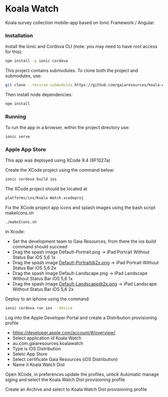 # Koala Watch

Koala survey collection mobile-app based on Ionic Framework / Angular.

### Installation

Install the Ionic and Cordova CLI (note: you may need to have root access for this):

```bash
npm install -g ionic cordova
```

This project contains submodules. To clone both the project and submodules, use:

```bash
git clone --recurse-submodules https://github.com/gaiaresources/koala-watch
```

Then install node dependencies:

```bash
npm install
```

### Running

To run the app in a browser, within the project directory use:

```bash
ionic serve
```

### Apple App Store

This app was deployed using XCode 9.4 (9F1027a)

Create the XCode project using the command below:

```bash
ionic cordova build ios
```

The XCode project should be located at

```bash
platforms/ios/Koala Watch.xcodeproj
```

Fix the XCode project app icons and splash images using the bash script makeIcons.sh

```bash
./makeIcons.sh
```

In Xcode:

* Set the development team to Gaia Resources, from there the ios build command should succeed
* Drag the spash image Default-Portrait.png -> iPad Portrait Without Status Bar iOS 5,6 1x
* Drag the spash image Default-Portrait@2x.png -> iPad Portrait Without Status Bar iOS 5,6 2x
* Drag the spash image Default-Landscape.png -> iPad Landscape Without Status Bar iOS 5,6 1x
* Drag the spash image Default-Landscape@2x.png -> iPad Landscape Without Status Bar iOS 5,6 2x

Deploy to an iphone using the command:

```bash
ionic cordova run ios --device
```

Log into the Apple Developer Portal and create a Distribution provisioning profile

* https://developer.apple.com/account/#/overview/
* Select application id Koala Watch
* au.com.gaiaresources.koalawatch
* Type is iOS Distribution
* Seletc App Store
* Select certificate Gaia Resources (iOS Distribution)
* Name it Koala Watch Dist

Open XCode, in preferences update the profiles, untick Automatic manage siging and select the Koala Watch Dist provisioning profile

Create an Archive and select to Koala Watch Dist provisioning profile

